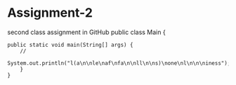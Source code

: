 # Assignment-2
second class assignment in GitHub
public class Main {

    public static void main(String[] args) {
        //
        System.out.println("l(a\n\nle\naf\nfa\n\nll\n\ns)\none\nl\n\n\niness");
        }
    }
